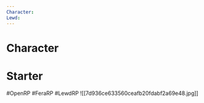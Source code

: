 ```yaml
---
Character: 
Lewd: 
---
```

# Character


# Starter


#OpenRP #FeraRP #LewdRP
![[7d936ce633560ceafb20fdabf2a69e48.jpg]]